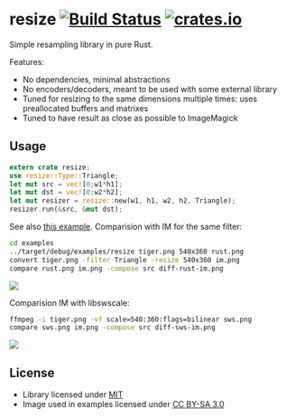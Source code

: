 # resize [![Build Status](https://travis-ci.org/PistonDevelopers/resize.png?branch=master)](https://travis-ci.org/PistonDevelopers/resize) [![crates.io](https://img.shields.io/crates/v/resize.svg)](https://crates.io/crates/resize)

Simple resampling library in pure Rust.

Features:
* No dependencies, minimal abstractions
* No encoders/decoders, meant to be used with some external library
* Tuned for resizing to the same dimensions multiple times: uses preallocated buffers and matrixes
* Tuned to have result as close as possible to ImageMagick

## Usage

```rust
extern crate resize;
use resize::Type::Triangle;
let mut src = vec![0;w1*h1];
let mut dst = vec![0;w2*h2];
let mut resizer = resize::new(w1, h1, w2, h2, Triangle);
resizer.run(&src, &mut dst);
```

See also [this example](examples/resize.rs). Comparision with IM for the same filter:

```bash
cd examples
../target/debug/examples/resize tiger.png 540x360 rust.png
convert tiger.png -filter Triangle -resize 540x360 im.png
compare rust.png im.png -compose src diff-rust-im.png
```

![](https://raw.githubusercontent.com/PistonDevelopers/resize/master/examples/diff-rust-im.png)

Comparision IM with libswscale:

```bash
ffmpeg -i tiger.png -vf scale=540:360:flags=bilinear sws.png
compare sws.png im.png -compose src diff-sws-im.png
```

![](https://raw.githubusercontent.com/PistonDevelopers/resize/master/examples/diff-sws-im.png)

## License

* Library licensed under [MIT](LICENSE)
* Image used in examples licensed under [CC BY-SA 3.0](https://commons.wikimedia.org/wiki/File%3A08-2011._Panthera_tigris_tigris_-_Texas_Park_-_Lanzarote_-TP04.jpg)
